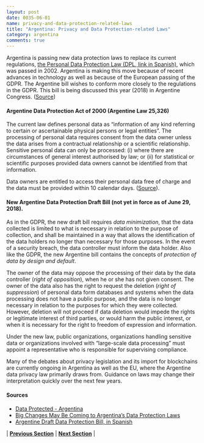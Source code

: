 ```yaml
---
layout: post
date: 0035-06-01
name: privacy-and-data-protection-related-laws
title: "Argentina: Privacy and Data Protection-related Laws"
category: argentina
comments: true
---
```


Argentina is passing new data protection laws to replace its current regulations, [the Personal Data Protection Law (DPL, link in Spanish)](http://www.protecciondedatos.com.ar/ley25326.htm), which was passed in 2002. Argentina is making this move because of recent advances in technology as well as because of the European passing of the GDPR. The Argentine bill wishes to conform more closely to the regulations in the GDPR. This bill is being discussed this year (2018) in Argentine Congress. ([Source](https://iapp.org/news/a/gdpr-matchup-argentinas-draft-data-protection-act/))

#### Argentine Data Protection Act of 2000 (Argentine Law 25,326)
The current law defines personal data as “information of any kind referring to certain or ascertainable physical persons or legal entities”.  The processing of personal data requires consent from the data owner unless the data arises from a contractual relationship or a scientific relationship. 
Sensitive personal data can only be processed: (i) where there are circumstances of general interest authorised by law; or (ii) for statistical or scientific purposes provided data owners cannot be identified from that information.

Data owners are entitled to access their personal data free of charge and the data must be provided within 10 calendar days. ([Source](https://www.linklaters.com/en/insights/data-protected/data-protected---argentina)).

#### New Argentine Data Protection Draft Bill (not yet in force as of June 29, 2018).
As in the GDPR, the new draft bill requires *data minimization*, that the data collected is limited to what is necessary in relation to the purpose of collection, and shall be maintained in a way that allows the identification of the data holders no longer than necessary for those purposes. In the event of a security breach, the data controller must inform the data holder. Also like the GDPR, the new Argentine bill contains the concepts of *protection of data by design and default*.

The owner of the data may oppose the processing of their data by the data controller (*right of opposition*), when he or she has not given consent. The owner of the data also has the right to request the deletion (*right of suppression*) of personal data form databases and systems when the data processing does not have a public purpose, and the data is no longer necessary in relation to the purposes for which they were collected. However, deletion will not proceed if data deletion would impede the rights or legitimate interest of third parties, or would harm the public interest, or when it is necessary for the right to freedom of expression and information.

Under the new law, public organizations, organizations handling sensitive data or organizations involved with “large-scale data processing” must appoint a representative who is responsible for supervising compliance.

Many of the debates about privacy legislation and its import for blockchains are currently ongoing in Argentina as well as the EU, where the Argentine data privacy law primarily draws from. Guidance on laws may change their interpretation quickly over the next few years.


#### Sources
- [Data Protected - Argentina](https://www.linklaters.com/en/insights/data-protected/data-protected---argentina)
- [Big Changes May Be Coming to Argentina’s Data Protection Laws](https://www.lexology.com/library/detail.aspx?g=5603fdfb-9246-4e78-9eda-21c0e1b9b9ff)
- [Argentine Draft Data Protection Bill, in Spanish](https://www.justicia2020.gob.ar/wp-content/uploads/2017/02/Anteproyecto-de-ley-PDP.pdf)


| **[Previous Section](https://neo-project.github.io/global-blockchain-compliance-hub//argentina/argentina-securities-related-laws.html)** | **[Next Section](https://neo-project.github.io/global-blockchain-compliance-hub//argentina/argentina-final-liability.html)** |
